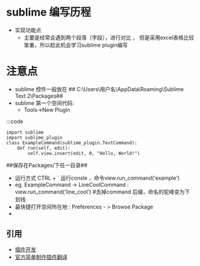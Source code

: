 sublime 编写历程
=============


+ 实现功能点
    * 主要是经常会遇到两个段落（字段），进行对比 ， 但是采用excel表格比较笨重，所以趁此机会学习sublime plugin编写




注意点
=============

+ sublime 控件一般放在 ## C:\Users\用户名\AppData\Roaming\Sublime Text 2\Packages##
+ sublime 第一个空间代码:
    * Tools->New Plugin
    
:::code    
    
    import sublime
    import sublime_plugin
    class ExampleCommand(sublime_plugin.TextCommand):
        def run(self, edit):
            self.view.insert(edit, 0, "Hello, World!")

##保存在Packages/下任一目录##
+ 运行方式 CTRL + ` 运行consle ，命令view.run_command('example')
+ eg. ExampleCommand -> LineCoolCommand : view.run_command('line_cool') #去掉command 后缀，命名的驼峰变为下划线
+ 最快捷打开空间所在地 : Preferences - > Browse Package
+ 




引用
---------------------
+  <a href="http://mux.alimama.com/posts/541">插件开发</a>
+  <a href="http://www.oschina.net/translate/how-to-create-a-sublime-text-2-plugin?cmp">官方简单制作插件翻译</a>